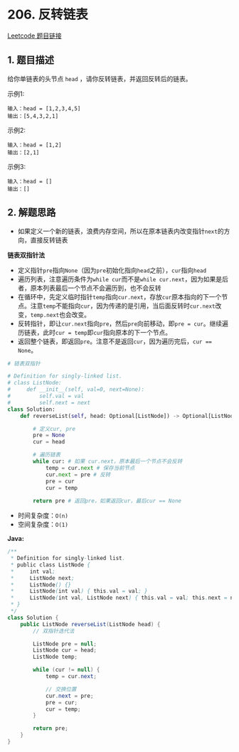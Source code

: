 # 206. 反转链表
[Leetcode 题目链接](https://leetcode.com/problems/reverse-linked-list/)

## 1. 题目描述
给你单链表的头节点 `head` ，请你反转链表，并返回反转后的链表。

示例1: 
```
输入：head = [1,2,3,4,5]
输出：[5,4,3,2,1]
```

示例2:
```
输入：head = [1,2]
输出：[2,1]
```
示例3:
```
输入：head = []
输出：[]
```

## 2. 解题思路
* 如果定义一个新的链表，浪费内存空间，所以在原本链表内改变指针`next`的方向，直接反转链表

**链表双指针法**
* 定义指针`pre`指向`None`（因为`pre`初始化指向`head`之前），`cur`指向`head`
* 遍历列表，注意遍历条件为`while cur`而不是`while cur.next`，因为如果是后者，原本列表最后一个节点不会遍历到，也不会反转
* 在循环中，先定义临时指针`temp`指向`cur.next`，存放`cur`原本指向的下一个节点。注意`temp`不能指向`cur`，因为传递的是引用，当后面反转时`cur.next`改变，`temp.next`也会改变。
* 反转指针，即让`cur.next`指向`pre`，然后`pre`向前移动，即`pre = cur`。继续遍历链表，此时`cur = temp`即`cur`指向原本的下一个节点。
* 返回整个链表，即返回`pre`。注意不是返回`cur`，因为遍历完后，`cur == None`。


```Python
# 链表双指针

# Definition for singly-linked list.
# class ListNode:
#     def __init__(self, val=0, next=None):
#         self.val = val
#         self.next = next
class Solution:
    def reverseList(self, head: Optional[ListNode]) -> Optional[ListNode]:

        # 定义cur, pre
        pre = None
        cur = head

        # 遍历链表
        while cur: # 如果 cur.next，原本最后一个节点不会反转
            temp = cur.next # 保存当前节点
            cur.next = pre # 反转
            pre = cur
            cur = temp
        
        return pre # 返回pre，如果返回cur，最后cur == None
```
* 时间复杂度：`O(n)`
* 空间复杂度：`O(1)`

**Java:**
```Java
/**
 * Definition for singly-linked list.
 * public class ListNode {
 *     int val;
 *     ListNode next;
 *     ListNode() {}
 *     ListNode(int val) { this.val = val; }
 *     ListNode(int val, ListNode next) { this.val = val; this.next = next; }
 * }
 */
class Solution {
    public ListNode reverseList(ListNode head) {
        // 双指针迭代法

        ListNode pre = null;
        ListNode cur = head;
        ListNode temp;

        while (cur != null) {
            temp = cur.next;

            // 交换位置
            cur.next = pre;
            pre = cur;
            cur = temp;    
        }

        return pre;
    }
}
```